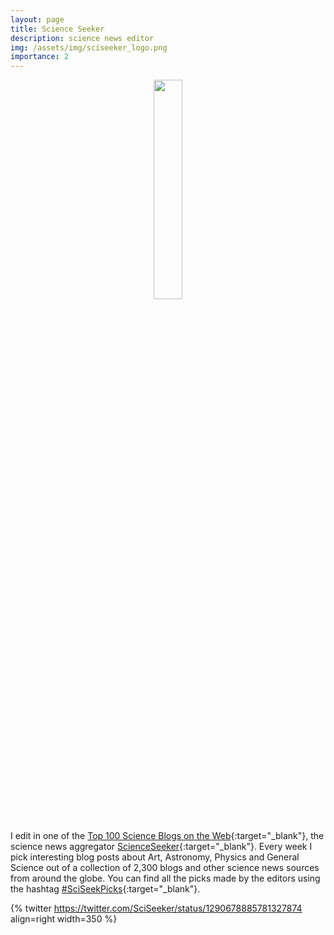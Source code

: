 ```yaml
---
layout: page
title: Science Seeker
description: science news editor
img: /assets/img/sciseeker_logo.png
importance: 2
---
```


 <center>
 <img src="{{ site.baseurl }}/assets/img/sciseeker_logo.png"  height="30%" width="30%">
 </center>
 
<br> 

I edit in one of the [Top 100 Science Blogs on the Web](http://blog.feedspot.com/science_blogs/){:target="\_blank"},
the science news aggregator [ScienceSeeker](http://www.scienceseeker.org/p/about-scienceseeker.html){:target="\_blank"}. 
Every week I pick interesting blog posts about Art, Astronomy, Physics and General Science 
out of a collection of 2,300 blogs and other science news sources from around the globe. 
You can find all the picks made by the editors using the hashtag 
[#SciSeekPicks](https://twitter.com/hashtag/sciseekpicks){:target="\_blank"}.

{% twitter https://twitter.com/SciSeeker/status/1290678885781327874 align=right width=350 %}


